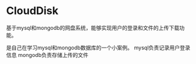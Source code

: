 # CloudDisk

基于mysql和mongodb的网盘系统，能够实现用户的登录和文件的上传下载功能。

是自己在学习mysql和mongodb数据库的一个小案例。 
mysql负责记录用户登录信息 mongodb负责存储上传的文件
